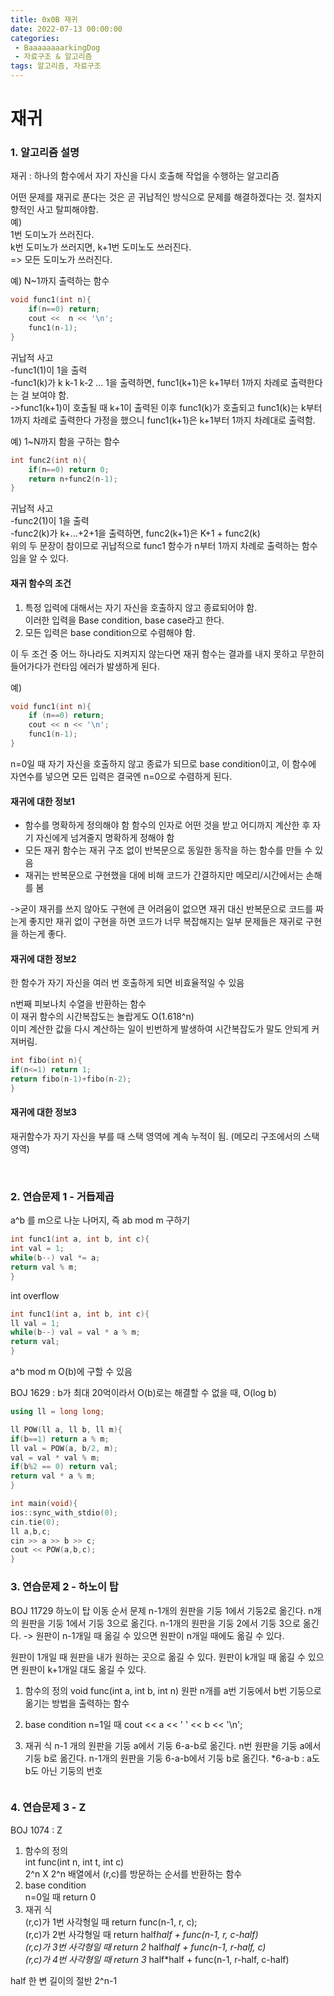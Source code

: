 ```yaml
---
title: 0x0B 재귀
date: 2022-07-13 00:00:00
categories:
 - BaaaaaaaarkingDog
 - 자료구조 & 알고리즘
tags: 알고리즘, 자료구조
---
```


# 재귀

### 1. 알고리즘 설명
재귀 : 하나의 함수에서 자기 자신을 다시 호출해 작업을 수행하는 알고리즘

어떤 문제를 재귀로 푼다는 것은 곧 귀납적인 방식으로 문제를 해결하겠다는 것. 절차지향적인 사고 탈피해야함.  
예)   
1번 도미노가 쓰러진다.  
k번 도미노가 쓰러지면, k+1번 도미노도 쓰러진다.  
=> 모든 도미노가 쓰러진다.  

예) N~1까지 출력하는 함수
```c++
void func1(int n){
    if(n==0) return;
    cout <<  n << '\n';
    func1(n-1);
}
```
귀납적 사고  
-func1(1)이 1을 출력  
-func1(k)가 k k-1 k-2 … 1을 출력하면, func1(k+1)은 k+1부터 1까지 차례로 출력한다는 걸 보여야 함.  
->func1(k+1)이 호출될 때 k+1이 출력된 이후 func1(k)가 호출되고 func1(k)는 k부터 1까지 차례로 출력한다 가정을 했으니 func1(k+1)은 k+1부터 1까지 차례대로 출력함.  



예) 1~N까지 함을 구하는 함수
```c++
int func2(int n){
    if(n==0) return 0;
    return n+func2(n-1);
}
```
귀납적 사고  
-func2(1)이 1을 출력  
-func2(k)가 k+...+2+1을 출력하면, func2(k+1)은 K+1 + func2(k)  
위의 두 문장이 참이므로 귀납적으로 func1 함수가 n부터 1까지 차례로 출력하는 함수임을 알 수 있다.

#### 재귀 함수의 조건
1. 특정 입력에 대해서는 자기 자신을 호출하지 않고 종료되어야 함.  
이러한 입력을 Base condition, base case라고 한다.  
2. 모든 입력은 base condition으로 수렴해야 함.

이 두 조건 중 어느 하나라도 지켜지지 않는다면 재귀 함수는 결과를 내지 못하고 무한히 들어가다가 런타임 에러가 발생하게 된다.

예)
```c++
void func1(int n){
    if (n==0) return;
    cout << n << '\n';
    func1(n-1);
}
```
n=0일 때 자기 자신을 호출하지 않고 종료가 되므로 base condition이고, 이 함수에 자연수를 넣으면 모든 입력은 결국엔 n=0으로 수렴하게 된다. 


#### 재귀에 대한 정보1
- 함수를 명확하게 정의해야 함
함수의 인자로 어떤 것을 받고 어디까지 계산한 후 자기 자신에게 넘겨줄지 명확하게 정해야 함
- 모든 재귀 함수는 재귀 구조 없이 반복문으로 동일한 동작을 하는 함수를 만들 수 있음
-  재귀는 반복문으로 구현했을 대에 비해 코드가 간결하지만 메모리/시간에서는 손해를 봄

->굳이 재귀를 쓰지 않아도 구현에 큰 어려움이 없으면 재귀 대신 반복문으로 코드를 짜는게 좋지만 재귀 없이 구현을 하면 코드가 너무 복잡해지는 일부 문제들은 재귀로 구현을 하는게 좋다.  

#### 재귀에 대한 정보2
한 함수가 자기 자신을 여러 번 호출하게 되면 비효율적일 수 있음  

n번째 피보나치 수열을 반환하는 함수  
이 재귀 함수의 시간복잡도는 놀랍게도 O(1.618^n)  
이미 계산한 값을 다시 계산하는 일이 빈번하게 발생하여 시간복잡도가 말도 안되게 커져버림.  
```c++
int fibo(int n){
if(n<=1) return 1;
return fibo(n-1)+fibo(n-2);
}
```

#### 재귀에 대한 정보3
재귀함수가 자기 자신을 부를 때 스택 영역에 계속 누적이 됨.
(메모리 구조에서의 스택 영역)



<br>

### 2. 연습문제 1 - 거듭제곱
a^b 를 m으로 나눈 나머지, 즉 ab mod m 구하기 
```c++
int func1(int a, int b, int c){
int val = 1;
while(b--) val *= a;
return val % m;
}
```
int overflow
```c++
int func1(int a, int b, int c){
ll val = 1;
while(b--) val = val * a % m;
return val;
}
```
a^b mod m O(b)에 구할 수 있음  


BOJ 1629 : b가 최대 20억이라서 O(b)로는 해결할 수 없을 때, O(log b)  
```c++
using ll = long long;

ll POW(ll a, ll b, ll m){
if(b==1) return a % m;
ll val = POW(a, b/2, m);
val = val * val % m;
if(b%2 == 0) return val;
return val * a % m;
}

int main(void){
ios::sync_with_stdio(0);
cin.tie(0);
ll a,b,c;
cin >> a >> b >> c;
cout << POW(a,b,c);
}
```


### 3. 연습문제 2 - 하노이 탑
BOJ 11729 하노이 탑 이동 순서 문제
n-1개의 원판을 기둥 1에서 기둥2로 옮긴다.
n개의 원판을 기둥 1에서 기둥 3으로 옮긴다.
n-1개의 원판을 기둥 2에서 기둥 3으로 옮긴다.
-> 원판이 n-1개일 때 옮길 수 있으면 원판이 n개일 때에도 옮길 수 있다.

원판이 1개일 때 원판을 내가 원하는 곳으로 옮길 수 있다.
원판이 k개일 때 옮길 수 있으면 원판이 k+1개일 대도 옮길 수 있다.

1) 함수의 정의 
void func(int a, int b, int n)
원판 n개를 a번 기둥에서 b번 기둥으로 옮기는 방법을 출력하는 함수

2) base condition
n=1일 때 cout << a << ' ' << b << '\n';

3) 재귀 식
n-1 개의 원판을 기둥 a에서 기둥 6-a-b로 옮긴다.
n번 원판을 기둥 a에서 기둥 b로 옮긴다.
n-1개의 원판을 기둥 6-a-b에서 기둥 b로 옮긴다.
*6-a-b : a도 b도 아닌 기둥의 번호 
```c++


```





### 4. 연습문제 3 - Z  
BOJ 1074 : Z  

1) 함수의 정의  
int func(int n, int t, int c)  
2^n  X 2^n 배열에서 (r,c)를 방문하는 순서를 반환하는 함수  
2) base condition  
n=0일 때 return 0  
3) 재귀 식  
(r,c)가 1번 사각형일 때 return func(n-1, r, c);  
(r,c)가 2번 사각형일 때 return half*half + func(n-1, r, c-half)  
(r,c)가 3번 사각형일 때 return 2* half*half + func(n-1, r-half, c)  
(r,c)가 4번 사각형일 때 return 3* half*half + func(n-1,  r-half, c-half)  

half 한 변 길이의 절반 2^n-1  